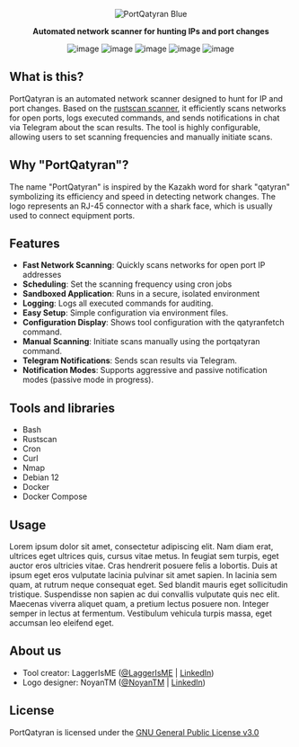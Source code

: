 <div align="center">

![PortQatyran Blue](https://github.com/LaggerIsME/PortQatyran/assets/98150971/309363a2-8db6-41fe-885d-32ccf0dc4380)

**Automated network scanner for hunting IPs and port changes**

![image](https://img.shields.io/badge/Shell_Script-121011?style=for-the-badge&logo=gnu-bash&logoColor=white)
![image](https://img.shields.io/badge/Rust-000000?style=for-the-badge&logo=rust&logoColor=white)
![image](https://img.shields.io/badge/Debian-A81D33?style=for-the-badge&logo=debian&logoColor=white)
![image](https://img.shields.io/badge/Docker-2CA5E0?style=for-the-badge&logo=docker&logoColor=white)
![image](https://img.shields.io/badge/Telegram-2CA5E0?style=for-the-badge&logo=telegram&logoColor=white)
</div>


## What is this?
PortQatyran is an automated network scanner designed to hunt for IP and port changes. Based on the [rustscan scanner](https://github.com/RustScan/RustScan), it efficiently scans networks for open ports, logs executed commands, and sends notifications in chat via Telegram about the scan results. The tool is highly configurable, allowing users to set scanning frequencies and manually initiate scans.

## Why "PortQatyran"?
The name "PortQatyran" is inspired by the Kazakh word for shark "qatyran" symbolizing its efficiency and speed in detecting network changes. The logo represents an RJ-45 connector with a shark face, which is usually used to connect equipment ports.

## Features
* **Fast Network Scanning**: Quickly scans networks for open port IP addresses
* **Scheduling**: Set the scanning frequency using cron jobs
* **Sandboxed Application**: Runs in a secure, isolated environment
* **Logging**: Logs all executed commands for auditing.
* **Easy Setup**: Simple configuration via environment files.
* **Configuration Display**: Shows tool configuration with the qatyranfetch command.
* **Manual Scanning**: Initiate scans manually using the portqatyran command.
* **Telegram Notifications**: Sends scan results via Telegram.
* **Notification Modes**: Supports aggressive and passive notification modes (passive mode in progress).

## Tools and libraries
* Bash
* Rustscan
* Cron
* Curl
* Nmap
* Debian 12
* Docker
* Docker Compose

## Usage
Lorem ipsum dolor sit amet, consectetur adipiscing elit. Nam diam erat, ultrices eget ultrices quis, cursus vitae metus. In feugiat sem turpis, eget auctor eros ultricies vitae. Cras hendrerit posuere felis a lobortis. Duis at ipsum eget eros vulputate lacinia pulvinar sit amet sapien. In lacinia sem quam, at rutrum neque consequat eget. Sed blandit mauris eget sollicitudin tristique. Suspendisse non sapien ac dui convallis vulputate quis nec elit. Maecenas viverra aliquet quam, a pretium lectus posuere non. Integer semper in lectus at fermentum. Vestibulum vehicula turpis massa, eget accumsan leo eleifend eget.

## About us
* Tool creator: LaggerIsME ([@LaggerIsME](https://github.com/LaggerIsME) | [LinkedIn](https://www.linkedin.com/in/pythondelay/))
* Logo designer: NoyanTM ([@NoyanTM](https://github.com/NoyanTM) | [LinkedIn](https://www.linkedin.com/in/noyantendikov/))

## License
PortQatyran is licensed under the [GNU General Public License v3.0](https://github.com/LaggerIsME/PortQatyran/blob/master/LICENSE)
